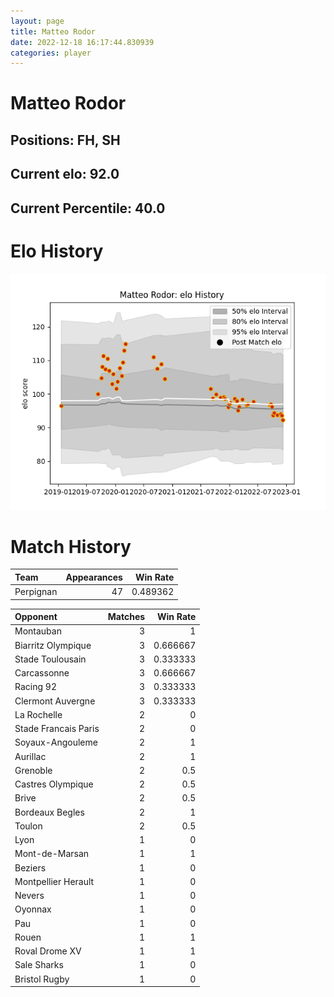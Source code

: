 ```yaml
---  
layout: page  
title: Matteo Rodor  
date: 2022-12-18 16:17:44.830939  
categories: player  
---
```

# Matteo Rodor

## Positions: FH, SH

## Current elo: 92.0

## Current Percentile: 40.0

# Elo History


![elo history](history_MatteoRodor.png)
# Match History


| Team      |   Appearances |   Win Rate |
|:----------|--------------:|-----------:|
| Perpignan |            47 |   0.489362 |

| Opponent             |   Matches |   Win Rate |
|:---------------------|----------:|-----------:|
| Montauban            |         3 |   1        |
| Biarritz Olympique   |         3 |   0.666667 |
| Stade Toulousain     |         3 |   0.333333 |
| Carcassonne          |         3 |   0.666667 |
| Racing 92            |         3 |   0.333333 |
| Clermont Auvergne    |         3 |   0.333333 |
| La Rochelle          |         2 |   0        |
| Stade Francais Paris |         2 |   0        |
| Soyaux-Angouleme     |         2 |   1        |
| Aurillac             |         2 |   1        |
| Grenoble             |         2 |   0.5      |
| Castres Olympique    |         2 |   0.5      |
| Brive                |         2 |   0.5      |
| Bordeaux Begles      |         2 |   1        |
| Toulon               |         2 |   0.5      |
| Lyon                 |         1 |   0        |
| Mont-de-Marsan       |         1 |   1        |
| Beziers              |         1 |   0        |
| Montpellier Herault  |         1 |   0        |
| Nevers               |         1 |   0        |
| Oyonnax              |         1 |   0        |
| Pau                  |         1 |   0        |
| Rouen                |         1 |   1        |
| Roval Drome XV       |         1 |   1        |
| Sale Sharks          |         1 |   0        |
| Bristol Rugby        |         1 |   0        |
